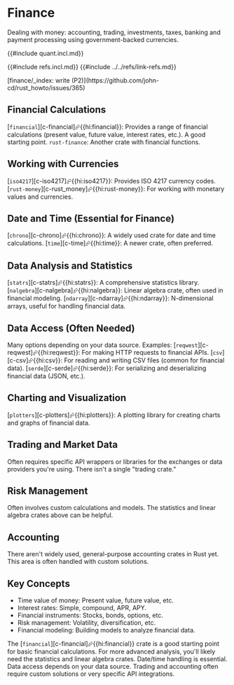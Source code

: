 # Finance

Dealing with money: accounting, trading, investments, taxes, banking and payment processing using government-backed currencies.

{{#include quant.incl.md}}

{{#include refs.incl.md}}
{{#include ../../refs/link-refs.md}}

<div class="hidden">
[finance/_index: write (P2)](https://github.com/john-cd/rust_howto/issues/365)

## Financial Calculations

[`financial`][c-financial]⮳{{hi:financial}}: Provides a range of financial calculations (present value, future value, interest rates, etc.). A good starting point.
`rust-finance`: Another crate with financial functions.

## Working with Currencies

[`iso4217`][c-iso4217]⮳{{hi:iso4217}}: Provides ISO 4217 currency codes.
[`rust-money`][c-rust_money]⮳{{hi:rust-money}}: For working with monetary values and currencies.

## Date and Time (Essential for Finance)

[`chrono`][c-chrono]⮳{{hi:chrono}}: A widely used crate for date and time calculations.
[`time`][c-time]⮳{{hi:time}}: A newer crate, often preferred.

## Data Analysis and Statistics

[`statrs`][c-statrs]⮳{{hi:statrs}}: A comprehensive statistics library.
[`nalgebra`][c-nalgebra]⮳{{hi:nalgebra}}: Linear algebra crate, often used in financial modeling.
[`ndarray`][c-ndarray]⮳{{hi:ndarray}}: N-dimensional arrays, useful for handling financial data.

## Data Access (Often Needed)

Many options depending on your data source. Examples:
[`reqwest`][c-reqwest]⮳{{hi:reqwest}}: For making HTTP requests to financial APIs.
[`csv`][c-csv]⮳{{hi:csv}}: For reading and writing CSV files (common for financial data).
[`serde`][c-serde]⮳{{hi:serde}}: For serializing and deserializing financial data (JSON, etc.).

## Charting and Visualization

[`plotters`][c-plotters]⮳{{hi:plotters}}: A plotting library for creating charts and graphs of financial data.

## Trading and Market Data

Often requires specific API wrappers or libraries for the exchanges or data providers you're using. There isn't a single "trading crate."

## Risk Management

Often involves custom calculations and models. The statistics and linear algebra crates above can be helpful.

## Accounting

There aren't widely used, general-purpose accounting crates in Rust yet. This area is often handled with custom solutions.

## Key Concepts

- Time value of money: Present value, future value, etc.
- Interest rates: Simple, compound, APR, APY.
- Financial instruments: Stocks, bonds, options, etc.
- Risk management: Volatility, diversification, etc.
- Financial modeling: Building models to analyze financial data.

The [`financial`][c-financial]⮳{{hi:financial}} crate is a good starting point for basic financial calculations. For more advanced analysis, you'll likely need the statistics and linear algebra crates. Date/time handling is essential. Data access depends on your data source. Trading and accounting often require custom solutions or very specific API integrations.

</div>
